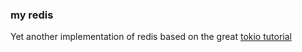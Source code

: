 ### my redis

Yet another implementation of redis based on the great [tokio tutorial](https://tokio.rs/tokio/tutorial)